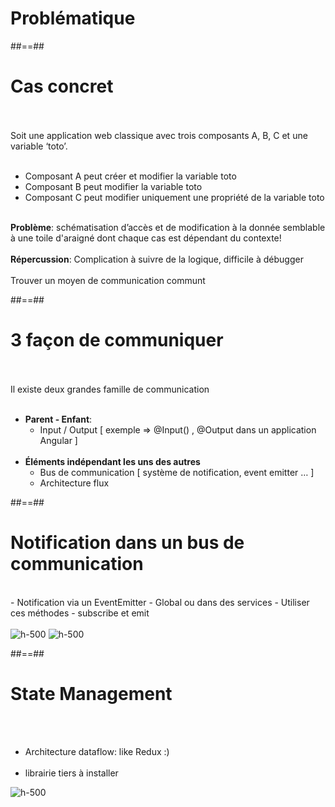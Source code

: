 <!-- .slide: class="sfeir-bg-white-5" -->
# Problématique

##==##

<!-- .slide: class="sfeir-basic-slide" -->
# Cas concret
<br><br>
Soit une application web classique avec trois composants A, B, C et une variable ‘toto’.<br><br>

- Composant A peut créer et modifier la variable toto
- Composant B peut modifier la variable toto
- Composant C peut modifier uniquement une propriété de la variable toto
<br><br>

__Problème__: schématisation d’accès et de modification à la donnée semblable à une toile d'araigné dont chaque cas est dépendant du contexte! <br><br>
__Répercussion__: Complication à suivre de la logique, difficile à débugger<br><br>
<span class="center bold important">Trouver un moyen de communication communt</span>

##==##

<!-- .slide: class="sfeir-basic-slide" -->
# 3 façon de communiquer
<br><br>
Il existe deux grandes famille de communication<br><br>
- __Parent - Enfant__:
    - Input / Output [ exemple => @Input() , @Output dans un application Angular ]
<br><br>
- __Éléments indépendant les uns des autres__
    - Bus de communication [ système de notification, event emitter … ]
    - Architecture flux

##==##

<!-- .slide: class="sfeir-basic-slide" -->
# Notification dans un bus de communication
<br>
- Notification via un EventEmitter
- Global ou dans des services
- Utiliser ces méthodes
    - subscribe et emit
<br><br>
<img alt="h-500" src="assets/images/school/state-management/bus_methods.png" />
<img alt="h-500" src="assets/images/school/state-management/bus_import.png" />

##==##

<!-- .slide: class="sfeir-basic-slide" -->
# State Management
<br><br>
<div class="flex-row">
    <ul>
        <li>Architecture dataflow: like Redux :)</li><br>
        <li>librairie tiers à installer</li>
    </ul>
    <img alt="h-500" src="assets/images/school/state-management/redux_concepts.png" />
</div>
